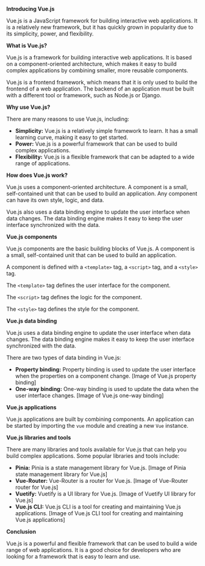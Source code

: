 **Introducing Vue.js**

Vue.js is a JavaScript framework for building interactive web applications. It is a relatively new framework, but it has quickly grown in popularity due to its simplicity, power, and flexibility.

**What is Vue.js?**

Vue.js is a framework for building interactive web applications. It is based on a component-oriented architecture, which makes it easy to build complex applications by combining smaller, more reusable components.

Vue.js is a frontend framework, which means that it is only used to build the frontend of a web application. The backend of an application must be built with a different tool or framework, such as Node.js or Django.

**Why use Vue.js?**

There are many reasons to use Vue.js, including:

* **Simplicity:** Vue.js is a relatively simple framework to learn. It has a small learning curve, making it easy to get started.
* **Power:** Vue.js is a powerful framework that can be used to build complex applications.
* **Flexibility:** Vue.js is a flexible framework that can be adapted to a wide range of applications.

**How does Vue.js work?**

Vue.js uses a component-oriented architecture. A component is a small, self-contained unit that can be used to build an application. Any component can have its own style, logic, and data.

Vue.js also uses a data binding engine to update the user interface when data changes. The data binding engine makes it easy to keep the user interface synchronized with the data.

**Vue.js components**

Vue.js components are the basic building blocks of Vue.js. A component is a small, self-contained unit that can be used to build an application.

A component is defined with a `<template>` tag, a `<script>` tag, and a `<style>` tag.

The `<template>` tag defines the user interface for the component.

The `<script>` tag defines the logic for the component.

The `<style>` tag defines the style for the component.

**Vue.js data binding**

Vue.js uses a data binding engine to update the user interface when data changes. The data binding engine makes it easy to keep the user interface synchronized with the data.

There are two types of data binding in Vue.js:

* **Property binding:** Property binding is used to update the user interface when the properties on a component change.
[Image of Vue.js property binding]
* **One-way binding:** One-way binding is used to update the data when the user interface changes.
[Image of Vue.js one-way binding]

**Vue.js applications**

Vue.js applications are built by combining components. An application can be started by importing the `vue` module and creating a new `Vue` instance.

**Vue.js libraries and tools**

There are many libraries and tools available for Vue.js that can help you build complex applications. Some popular libraries and tools include:

* **Pinia:** Pinia is a state management library for Vue.js.
[Image of Pinia state management library for Vue.js]
* **Vue-Router:** Vue-Router is a router for Vue.js.
[Image of Vue-Router router for Vue.js]
* **Vuetify:** Vuetify is a UI library for Vue.js.
[Image of Vuetify UI library for Vue.js]
* **Vue.js CLI:** Vue.js CLI is a tool for creating and maintaining Vue.js applications.
[Image of Vue.js CLI tool for creating and maintaining Vue.js applications]

**Conclusion**

Vue.js is a powerful and flexible framework that can be used to build a wide range of web applications. It is a good choice for developers who are looking for a framework that is easy to learn and use.
